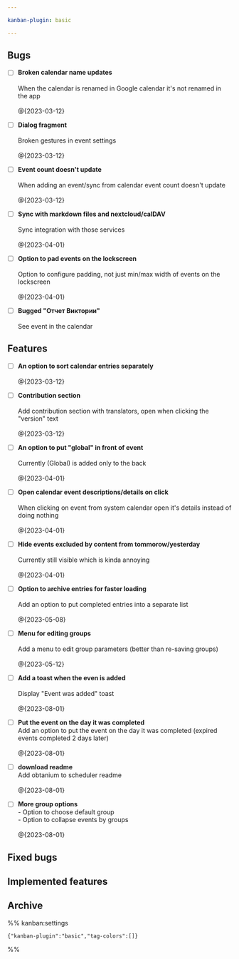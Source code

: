 ```yaml
---

kanban-plugin: basic

---
```


## Bugs

- [ ] **Broken calendar name updates**<br><br>When the calendar is renamed in Google calendar it's not renamed in the app<br><br>@{2023-03-12}
- [ ] **Dialog fragment**<br><br>Broken gestures in event settings<br><br>@{2023-03-12}
- [ ] **Event count doesn't update**<br><br>When adding an event/sync from calendar event count doesn't update<br><br>@{2023-03-12}
- [ ] **Sync with markdown files and nextcloud/calDAV**<br><br>Sync integration with those services<br><br>@{2023-04-01}
- [ ] **Option to pad events on the lockscreen**<br><br>Option to configure padding, not just min/max width of events on the lockscreen<br><br>@{2023-04-01}
- [ ] **Bugged "Отчет Виктории"**<br><br>See event in the calendar


## Features

- [ ] **An option to sort calendar entries separately**<br><br>@{2023-03-12}
- [ ] **Contribution section**<br><br>Add contribution section with translators, open when clicking the "version" text<br><br>@{2023-03-12}
- [ ] **An option to put "global" in front of event**<br><br>Currently (Global) is added only to the back<br><br>@{2023-04-01}
- [ ] **Open calendar event descriptions/details on click**<br><br>When clicking on event from system calendar open it's details instead of doing nothing<br><br>@{2023-04-01}
- [ ] **Hide events excluded by content from tommorow/yesterday**<br><br>Currently still visible which is kinda annoying<br><br>@{2023-04-01}
- [ ] **Option to archive entries for faster loading**<br><br>Add an option to put completed entries into a separate list<br><br>@{2023-05-08}
- [ ] **Menu for editing groups**<br><br>Add a menu to edit group parameters (better than re-saving groups)<br><br>@{2023-05-12}
- [ ] **Add a toast when the even is added**<br><br>Display "Event was added" toast<br><br>@{2023-08-01}
- [ ] **Put the event on the day it was completed**<br>Add an option to put the event on the day it was completed (expired events completed 2 days later)<br><br>@{2023-08-01}
- [ ] **download readme**<br>Add obtanium to scheduler readme<br><br>@{2023-08-01}
- [ ] **More group options**<br>- Option to choose default group<br>- Option to collapse events by groups<br><br>@{2023-08-01}


## Fixed bugs



## Implemented features



## Archive





%% kanban:settings
```
{"kanban-plugin":"basic","tag-colors":[]}
```
%%
